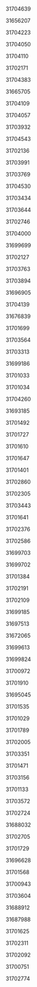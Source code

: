 31704639

31656207

31704223

31704050

31704110

31702171

31704383

31665705

31704109

31704057

31703932

31704543

31702136

31703991

31703769

31704530

31703434

31703644

31702746

31704000

31699699

31702127

31703763

31703894

31696905

31704139

31676839

31701699

31703564

31703313

31699186

31701033

31701034

31704260

31693185

31701492

31701727

31701610

31701647

31701401

31702860

31702305

31703443

31701641

31702376

31702586

31699703

31699702

31701384

31702191

31702109

31699185

31697513

31672065

31699613

31699824

31700972

31701910

31695045

31701535

31701029

31701789

31702005

31703351

31701471

31703156

31701133

31703572

31702724

31688032

31702705

31701729

31696628

31701568

31700943

31703604

31688912

31687988

31701625

31702311

31702092

31700751

31702774

